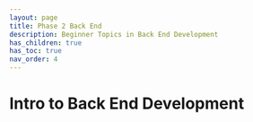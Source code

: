 ```yaml
---
layout: page
title: Phase 2 Back End
description: Beginner Topics in Back End Development
has_children: true
has_toc: true
nav_order: 4
---
```


# Intro to Back End Development
